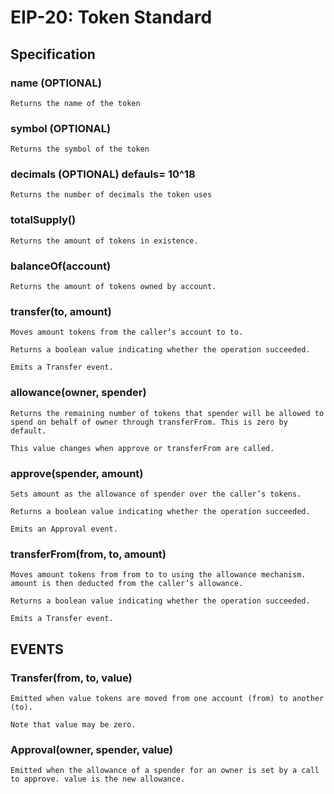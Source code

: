 # EIP-20: Token Standard

## Specification

### name (OPTIONAL)

```
Returns the name of the token
```

### symbol (OPTIONAL)

```
Returns the symbol of the token
```

### decimals (OPTIONAL) defauls= 10^18

```
Returns the number of decimals the token uses
```

### totalSupply()

```
Returns the amount of tokens in existence.
```

### balanceOf(account)

```
Returns the amount of tokens owned by account.
```

### transfer(to, amount)

```
Moves amount tokens from the caller’s account to to.

Returns a boolean value indicating whether the operation succeeded.

Emits a Transfer event.
```

### allowance(owner, spender)

```
Returns the remaining number of tokens that spender will be allowed to spend on behalf of owner through transferFrom. This is zero by default.

This value changes when approve or transferFrom are called.
```

### approve(spender, amount)

```
Sets amount as the allowance of spender over the caller’s tokens.

Returns a boolean value indicating whether the operation succeeded.

Emits an Approval event.
```

### transferFrom(from, to, amount)

```
Moves amount tokens from from to to using the allowance mechanism. amount is then deducted from the caller’s allowance.

Returns a boolean value indicating whether the operation succeeded.

Emits a Transfer event.
```

## EVENTS

### Transfer(from, to, value)

```
Emitted when value tokens are moved from one account (from) to another (to).

Note that value may be zero.
```

### Approval(owner, spender, value)

```
Emitted when the allowance of a spender for an owner is set by a call to approve. value is the new allowance.
```
